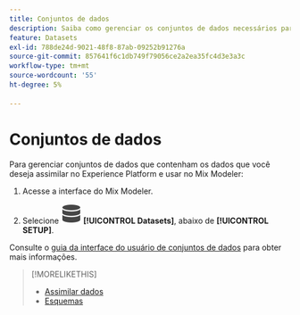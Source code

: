 ```yaml
---
title: Conjuntos de dados
description: Saiba como gerenciar os conjuntos de dados necessários para assimilar dados na Mix Modeler.
feature: Datasets
exl-id: 788de24d-9021-48f8-87ab-09252b91276a
source-git-commit: 857641f6c1db749f79056ce2a2ea35fc4d3e3a3c
workflow-type: tm+mt
source-wordcount: '55'
ht-degree: 5%

---
```


# Conjuntos de dados

Para gerenciar conjuntos de dados que contenham os dados que você deseja assimilar no Experience Platform e usar no Mix Modeler:

1. Acesse a interface do Mix Modeler.

1. Selecione ![Dados](/help/assets/icons/Data.svg) **[!UICONTROL Datasets]**, abaixo de **[!UICONTROL SETUP]**.

Consulte o [guia da interface do usuário de conjuntos de dados](https://experienceleague.adobe.com/docs/experience-platform/catalog/datasets/user-guide.html?lang=pt-BR) para obter mais informações.

>[!MORELIKETHIS]
>
>* [Assimilar dados](https://experienceleague.adobe.com/pt-br/docs/experience-platform/ingestion/home)
>* [Esquemas](schemas.md)
